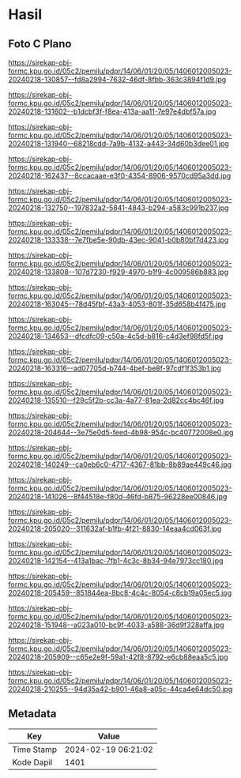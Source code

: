 # Hasil

## Foto C Plano

https://sirekap-obj-formc.kpu.go.id/05c2/pemilu/pdpr/14/06/01/20/05/1406012005023-20240218-130857--fd8a2994-7632-46df-8fbb-363c3894f1d9.jpg

https://sirekap-obj-formc.kpu.go.id/05c2/pemilu/pdpr/14/06/01/20/05/1406012005023-20240218-131602--b1dcbf3f-f8ea-413a-aa11-7e97e4dbf57a.jpg

https://sirekap-obj-formc.kpu.go.id/05c2/pemilu/pdpr/14/06/01/20/05/1406012005023-20240218-131940--68218cdd-7a9b-4132-a443-34d60b3dee01.jpg

https://sirekap-obj-formc.kpu.go.id/05c2/pemilu/pdpr/14/06/01/20/05/1406012005023-20240218-162437--8ccacaae-e3f0-4354-8906-9570cd95a3dd.jpg

https://sirekap-obj-formc.kpu.go.id/05c2/pemilu/pdpr/14/06/01/20/05/1406012005023-20240218-132750--197832a2-5841-4843-b294-a583c991b237.jpg

https://sirekap-obj-formc.kpu.go.id/05c2/pemilu/pdpr/14/06/01/20/05/1406012005023-20240218-133338--7e7fbe5e-90db-43ec-9041-b0b80bf7d423.jpg

https://sirekap-obj-formc.kpu.go.id/05c2/pemilu/pdpr/14/06/01/20/05/1406012005023-20240218-133808--107d7230-f929-4970-b1f9-4c009586b883.jpg

https://sirekap-obj-formc.kpu.go.id/05c2/pemilu/pdpr/14/06/01/20/05/1406012005023-20240218-163045--78d45fbf-43a3-4053-801f-35d658b4f475.jpg

https://sirekap-obj-formc.kpu.go.id/05c2/pemilu/pdpr/14/06/01/20/05/1406012005023-20240218-134653--dfcdfc09-c50a-4c5d-b816-c4d3ef98fd5f.jpg

https://sirekap-obj-formc.kpu.go.id/05c2/pemilu/pdpr/14/06/01/20/05/1406012005023-20240218-163316--ad07705d-b744-4bef-be8f-97cdf1f353b1.jpg

https://sirekap-obj-formc.kpu.go.id/05c2/pemilu/pdpr/14/06/01/20/05/1406012005023-20240218-135510--f29c5f2b-cc3a-4a77-81ea-2d82cc4bc46f.jpg

https://sirekap-obj-formc.kpu.go.id/05c2/pemilu/pdpr/14/06/01/20/05/1406012005023-20240218-204644--3e75e0d5-feed-4b98-954c-bc40772008e0.jpg

https://sirekap-obj-formc.kpu.go.id/05c2/pemilu/pdpr/14/06/01/20/05/1406012005023-20240218-140249--ca0eb6c0-4717-4367-81bb-8b89ae449c46.jpg

https://sirekap-obj-formc.kpu.go.id/05c2/pemilu/pdpr/14/06/01/20/05/1406012005023-20240218-141026--8f44518e-f80d-46fd-b875-96228ee00846.jpg

https://sirekap-obj-formc.kpu.go.id/05c2/pemilu/pdpr/14/06/01/20/05/1406012005023-20240218-205020--311632af-b1fb-4f21-8830-14eaa4cd063f.jpg

https://sirekap-obj-formc.kpu.go.id/05c2/pemilu/pdpr/14/06/01/20/05/1406012005023-20240218-142154--413a1bac-7fb1-4c3c-8b34-94e7973cc180.jpg

https://sirekap-obj-formc.kpu.go.id/05c2/pemilu/pdpr/14/06/01/20/05/1406012005023-20240218-205459--851844ea-8bc8-4c4c-8054-c8cb19a05ec5.jpg

https://sirekap-obj-formc.kpu.go.id/05c2/pemilu/pdpr/14/06/01/20/05/1406012005023-20240218-151948--a023a010-bc9f-4033-a588-36d9f328affa.jpg

https://sirekap-obj-formc.kpu.go.id/05c2/pemilu/pdpr/14/06/01/20/05/1406012005023-20240218-205909--c65e2e9f-59a1-42f8-8792-e6cb88eaa5c5.jpg

https://sirekap-obj-formc.kpu.go.id/05c2/pemilu/pdpr/14/06/01/20/05/1406012005023-20240218-210255--94d35a42-b901-46a8-a05c-44ca4e64dc50.jpg


## Metadata

| Key        | Value               |
| ---------- | ------------------- |
| Time Stamp | 2024-02-19 06:21:02 |
| Kode Dapil | 1401                |



